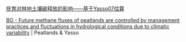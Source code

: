 
[抚育对林地土壤碳释放的影响——基于Yasso07估算](https://www.ecologica.cn/html/2017/9/stxb201601270197.htm)

[BG - Future methane fluxes of peatlands are controlled by management practices and fluctuations in hydrological conditions due to climatic variability](https://bg.copernicus.org/articles/21/5745/2024/) | Peatlands & Yasso